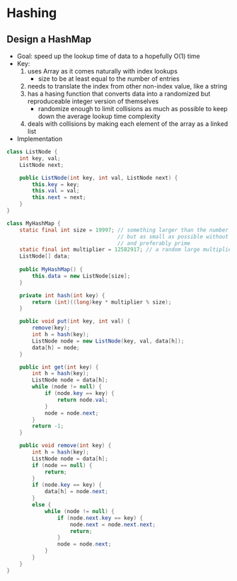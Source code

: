 # Hashing
## Design a HashMap
* Goal: speed up the lookup time of data to a hopefully O(1) time
* Key:
  1. uses Array as it comes naturally with index lookups
     * size to be at least equal to the number of entries
  2. needs to translate the index from other non-index value, like a string
  3. has a hasing function that converts data into a randomized but reproduceable integer version of themselves
     * randomize enough to limit collisions as much as possible to keep down the average lookup time complexity
  4. deals with collisions by making each element of the array as a linked list
* Implementation
```java
class ListNode {
    int key, val;
    ListNode next;

    public ListNode(int key, int val, ListNode next) {
        this.key = key;
        this.val = val;
        this.next = next;
    }
}

class MyHashMap {
    static final int size = 19997; // something larger than the number of possible operations (10^4),
                                   // but as small as possible without risking too many collisions,
                                   // and preferably prime
    static final int multiplier = 12582917; // a random large multiplier, also preferably prime
    ListNode[] data;
    
    public MyHashMap() {
        this.data = new ListNode[size];
    }

    private int hash(int key) {
        return (int)((long)key * multiplier % size);
    }

    public void put(int key, int val) {
        remove(key);
        int h = hash(key);
        ListNode node = new ListNode(key, val, data[h]);
        data[h] = node;
    }

    public int get(int key) {
        int h = hash(key);
        ListNode node = data[h];
        while (node != null) {
            if (node.key == key) {
                return node.val;
            }
            node = node.next;
        }
        return -1;
    }

    public void remove(int key) {
        int h = hash(key);
        ListNode node = data[h];
        if (node == null) {
            return;
        }
        if (node.key == key) {
            data[h] = node.next;
        }
        else {
            while (node != null) {
                if (node.next.key == key) {
                    node.next = node.next.next;
                    return;
                }
                node = node.next;
            }
        }
    }
}
```
